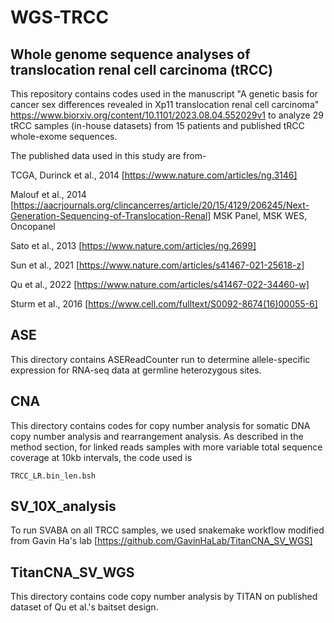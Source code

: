 # WGS-TRCC

## Whole genome sequence analyses of translocation renal cell carcinoma (tRCC)

This repository contains codes used in the manuscript "A genetic basis for cancer sex differences revealed in Xp11 translocation renal cell carcinoma" https://www.biorxiv.org/content/10.1101/2023.08.04.552029v1 to analyze 29 tRCC samples (in-house datasets) from 15 patients and published tRCC whole-exome sequences.

The published data used in this study are from- 

TCGA, Durinck et al., 2014 [https://www.nature.com/articles/ng.3146]

Malouf et al., 2014 [https://aacrjournals.org/clincancerres/article/20/15/4129/206245/Next-Generation-Sequencing-of-Translocation-Renal] MSK Panel, MSK WES, Oncopanel

Sato et al., 2013 [https://www.nature.com/articles/ng.2699]

Sun et al., 2021 [https://www.nature.com/articles/s41467-021-25618-z]

Qu et al., 2022 [https://www.nature.com/articles/s41467-022-34460-w]

Sturm et al., 2016 [https://www.cell.com/fulltext/S0092-8674(16)00055-6]

## ASE

This directory contains ASEReadCounter run to determine allele-specific expression for RNA-seq data at germline heterozygous sites.

## CNA

This directory contains codes for copy number analysis for somatic DNA copy number analysis and rearrangement analysis. As described in the method section, for linked reads samples with more variable total sequence coverage at 10kb intervals, the code used is 
```
TRCC_LR.bin_len.bsh
```
## SV_10X_analysis
To run SVABA on all TRCC samples, we used snakemake workflow modified from Gavin Ha's lab [https://github.com/GavinHaLab/TitanCNA_SV_WGS] 

## TitanCNA_SV_WGS

This directory contains code copy number analysis by TITAN on published dataset of Qu et al.'s baitset design.








